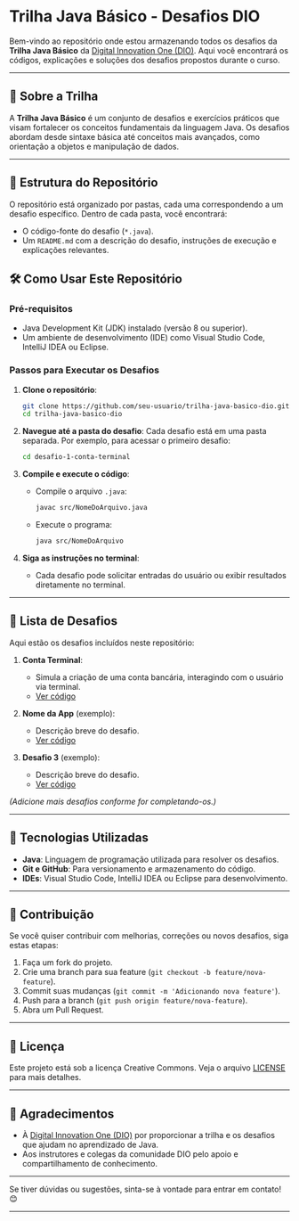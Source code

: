 # Trilha Java Básico - Desafios DIO

Bem-vindo ao repositório onde estou armazenando todos os desafios da **Trilha Java Básico** da [Digital Innovation One (DIO)](https://www.dio.me/). Aqui você encontrará os códigos, explicações e soluções dos desafios propostos durante o curso.

---

## 🚀 Sobre a Trilha

A **Trilha Java Básico** é um conjunto de desafios e exercícios práticos que visam fortalecer os conceitos fundamentais da linguagem Java. Os desafios abordam desde sintaxe básica até conceitos mais avançados, como orientação a objetos e manipulação de dados.

---

## 📂 Estrutura do Repositório

O repositório está organizado por pastas, cada uma correspondendo a um desafio específico. Dentro de cada pasta, você encontrará:

- O código-fonte do desafio (`*.java`).
- Um `README.md` com a descrição do desafio, instruções de execução e explicações relevantes.

## 🛠️ Como Usar Este Repositório

### Pré-requisitos
- Java Development Kit (JDK) instalado (versão 8 ou superior).
- Um ambiente de desenvolvimento (IDE) como Visual Studio Code, IntelliJ IDEA ou Eclipse.

### Passos para Executar os Desafios

1. **Clone o repositório**:
   ```bash
   git clone https://github.com/seu-usuario/trilha-java-basico-dio.git
   cd trilha-java-basico-dio
   ```

2. **Navegue até a pasta do desafio**:
   Cada desafio está em uma pasta separada. Por exemplo, para acessar o primeiro desafio:
   ```bash
   cd desafio-1-conta-terminal
   ```

3. **Compile e execute o código**:
   - Compile o arquivo `.java`:
     ```bash
     javac src/NomeDoArquivo.java
     ```
   - Execute o programa:
     ```bash
     java src/NomeDoArquivo
     ```

4. **Siga as instruções no terminal**:
   - Cada desafio pode solicitar entradas do usuário ou exibir resultados diretamente no terminal.

---

## 📝 Lista de Desafios

Aqui estão os desafios incluídos neste repositório:

1. **Conta Terminal**:
   - Simula a criação de uma conta bancária, interagindo com o usuário via terminal.
   - [Ver código](/desafio-1-conta-terminal)

2. **Nome da App** (exemplo):
   - Descrição breve do desafio.
   - [Ver código](/desafio-2-nome-da-app)

3. **Desafio 3** (exemplo):
   - Descrição breve do desafio.
   - [Ver código](/desafio-3)

*(Adicione mais desafios conforme for completando-os.)*

---

## 🧩 Tecnologias Utilizadas

- **Java**: Linguagem de programação utilizada para resolver os desafios.
- **Git e GitHub**: Para versionamento e armazenamento do código.
- **IDEs**: Visual Studio Code, IntelliJ IDEA ou Eclipse para desenvolvimento.

---

## 🤝 Contribuição

Se você quiser contribuir com melhorias, correções ou novos desafios, siga estas etapas:

1. Faça um fork do projeto.
2. Crie uma branch para sua feature (`git checkout -b feature/nova-feature`).
3. Commit suas mudanças (`git commit -m 'Adicionando nova feature'`).
4. Push para a branch (`git push origin feature/nova-feature`).
5. Abra um Pull Request.

---

## 📄 Licença

Este projeto está sob a licença Creative Commons. Veja o arquivo [LICENSE](LICENSE) para mais detalhes.

---

## 🙏 Agradecimentos

- À [Digital Innovation One (DIO)](https://www.dio.me/) por proporcionar a trilha e os desafios que ajudam no aprendizado de Java.
- Aos instrutores e colegas da comunidade DIO pelo apoio e compartilhamento de conhecimento.

---

Se tiver dúvidas ou sugestões, sinta-se à vontade para entrar em contato! 😊

---